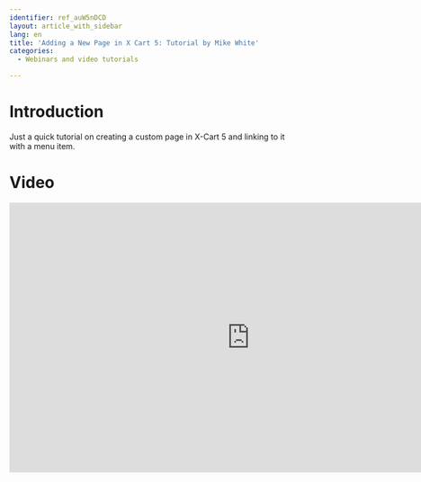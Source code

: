 ```yaml
---
identifier: ref_auW5nDCD
layout: article_with_sidebar
lang: en
title: 'Adding a New Page in X Cart 5: Tutorial by Mike White'
categories:
  - Webinars and video tutorials

---
```



# Introduction

Just a quick tutorial on creating a custom page in X-Cart 5 and linking to it with a menu item.

# Video

<iframe class="youtube-player" type="text/html" style="width: 853px; height: 480px" src="http://www.youtube.com/embed/JCY_OcxhA9k" frameborder="0"></iframe>